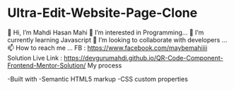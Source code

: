 # Ultra-Edit-Website-Page-Clone

👋 Hi, I’m Mahdi Hasan Mahi
👀 I’m interested in Programming...
🌱 I’m currently learning Javascript
💞️ I’m looking to collaborate with developers ...
📫 How to reach me ...
FB : https://www.facebook.com/maybemahiiii
Solution Live Link : https://devgurumahdi.github.io/QR-Code-Component-Frontend-Mentor-Solution/ My process

-Built with -Semantic HTML5 markup -CSS custom properties
